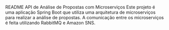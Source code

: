 
README
API de Análise de Propostas com Microserviços
Este projeto é uma aplicação Spring Boot que utiliza uma arquitetura de microserviços para realizar a análise de propostas. A comunicação entre os microserviços é feita utilizando RabbitMQ e Amazon SNS.
